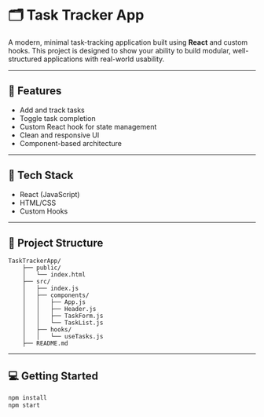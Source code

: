 # 🗂️ Task Tracker App

A modern, minimal task-tracking application built using **React** and custom hooks. This project is designed to show your ability to build modular, well-structured applications with real-world usability.

---

## 🚀 Features

- Add and track tasks
- Toggle task completion
- Custom React hook for state management
- Clean and responsive UI
- Component-based architecture

---

## 🧠 Tech Stack

- React (JavaScript)
- HTML/CSS
- Custom Hooks

---

## 📂 Project Structure
    TaskTrackerApp/
        ├── public/
        │   └── index.html
        ├── src/
        │   ├── index.js
        │   ├── components/
        │   │   ├── App.js
        │   │   ├── Header.js
        │   │   ├── TaskForm.js
        │   │   └── TaskList.js
        │   ├── hooks/
        │   │   └── useTasks.js
        ├── README.md


---

## 💻 Getting Started

```bash
npm install
npm start

